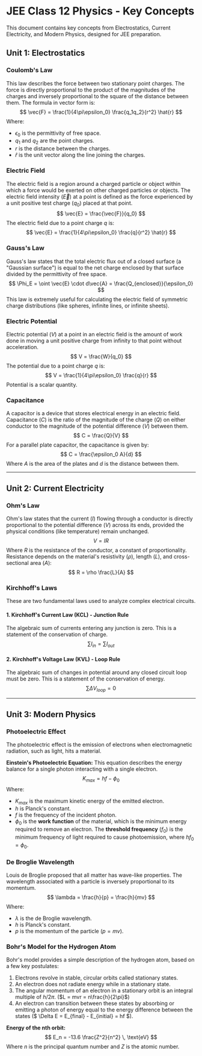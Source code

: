 # JEE Class 12 Physics - Key Concepts

This document contains key concepts from Electrostatics, Current Electricity, and Modern Physics, designed for JEE preparation.

## Unit 1: Electrostatics

### Coulomb's Law
This law describes the force between two stationary point charges. The force is directly proportional to the product of the magnitudes of the charges and inversely proportional to the square of the distance between them.
The formula in vector form is:
$$ \vec{F} = \frac{1}{4\pi\epsilon_0} \frac{q_1q_2}{r^2} \hat{r} $$
Where:
- $\epsilon_0$ is the permittivity of free space.
- $q_1$ and $q_2$ are the point charges.
- $r$ is the distance between the charges.
- $\hat{r}$ is the unit vector along the line joining the charges.

### Electric Field
The electric field is a region around a charged particle or object within which a force would be exerted on other charged particles or objects. The electric field intensity ($\vec{E}$) at a point is defined as the force experienced by a unit positive test charge ($q_0$) placed at that point.
$$ \vec{E} = \frac{\vec{F}}{q_0} $$
The electric field due to a point charge $q$ is:
$$ \vec{E} = \frac{1}{4\pi\epsilon_0} \frac{q}{r^2} \hat{r} $$

### Gauss's Law
Gauss's law states that the total electric flux out of a closed surface (a "Gaussian surface") is equal to the net charge enclosed by that surface divided by the permittivity of free space.
$$ \Phi_E = \oint \vec{E} \cdot d\vec{A} = \frac{Q_{enclosed}}{\epsilon_0} $$
This law is extremely useful for calculating the electric field of symmetric charge distributions (like spheres, infinite lines, or infinite sheets).

### Electric Potential
Electric potential ($V$) at a point in an electric field is the amount of work done in moving a unit positive charge from infinity to that point without acceleration.
$$ V = \frac{W}{q_0} $$
The potential due to a point charge $q$ is:
$$ V = \frac{1}{4\pi\epsilon_0} \frac{q}{r} $$
Potential is a scalar quantity.

### Capacitance
A capacitor is a device that stores electrical energy in an electric field. Capacitance ($C$) is the ratio of the magnitude of the charge ($Q$) on either conductor to the magnitude of the potential difference ($V$) between them.
$$ C = \frac{Q}{V} $$
For a parallel plate capacitor, the capacitance is given by:
$$ C = \frac{\epsilon_0 A}{d} $$
Where $A$ is the area of the plates and $d$ is the distance between them.

---

## Unit 2: Current Electricity

### Ohm's Law
Ohm's law states that the current ($I$) flowing through a conductor is directly proportional to the potential difference ($V$) across its ends, provided the physical conditions (like temperature) remain unchanged.
$$ V = IR $$
Where $R$ is the resistance of the conductor, a constant of proportionality. Resistance depends on the material's resistivity ($\rho$), length ($L$), and cross-sectional area ($A$):
$$ R = \rho \frac{L}{A} $$

### Kirchhoff's Laws
These are two fundamental laws used to analyze complex electrical circuits.

#### 1. Kirchhoff's Current Law (KCL) - Junction Rule
The algebraic sum of currents entering any junction is zero. This is a statement of the conservation of charge.
$$ \sum I_{in} = \sum I_{out} $$

#### 2. Kirchhoff's Voltage Law (KVL) - Loop Rule
The algebraic sum of changes in potential around any closed circuit loop must be zero. This is a statement of the conservation of energy.
$$ \sum \Delta V_{loop} = 0 $$

---

## Unit 3: Modern Physics

### Photoelectric Effect
The photoelectric effect is the emission of electrons when electromagnetic radiation, such as light, hits a material.


**Einstein's Photoelectric Equation:**
This equation describes the energy balance for a single photon interacting with a single electron.
$$ K_{max} = hf - \phi_0 $$
Where:
- $K_{max}$ is the maximum kinetic energy of the emitted electron.
- $h$ is Planck's constant.
- $f$ is the frequency of the incident photon.
- $\phi_0$ is the **work function** of the material, which is the minimum energy required to remove an electron.
The **threshold frequency** ($f_0$) is the minimum frequency of light required to cause photoemission, where $hf_0 = \phi_0$.

### De Broglie Wavelength
Louis de Broglie proposed that all matter has wave-like properties. The wavelength associated with a particle is inversely proportional to its momentum.
$$ \lambda = \frac{h}{p} = \frac{h}{mv} $$
Where:
- $\lambda$ is the de Broglie wavelength.
- $h$ is Planck's constant.
- $p$ is the momentum of the particle ($p=mv$).

### Bohr's Model for the Hydrogen Atom
Bohr's model provides a simple description of the hydrogen atom, based on a few key postulates:
1.  Electrons revolve in stable, circular orbits called stationary states.
2.  An electron does not radiate energy while in a stationary state.
3.  The angular momentum of an electron in a stationary orbit is an integral multiple of $h/2\pi$. ($L = mvr = n\frac{h}{2\pi}$)
4.  An electron can transition between these states by absorbing or emitting a photon of energy equal to the energy difference between the states ($ \Delta E = E_{final} - E_{initial} = hf $).

**Energy of the nth orbit:**
$$ E_n = -13.6 \frac{Z^2}{n^2} \, \text{eV} $$
Where $n$ is the principal quantum number and $Z$ is the atomic number.